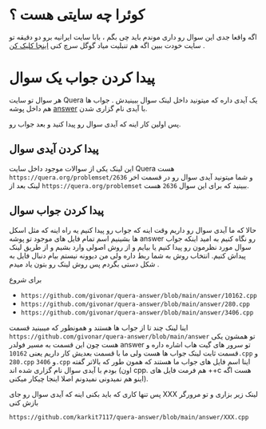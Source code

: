 # کوئرا چه سایتی هست ؟
اگه واقعا جدی این سوال رو داری موندم باید چی بگم ، بابا سایت ایرانیه برو دو دقیقه تو سایت خودت ببین اگه هم تنبلیت میاد گوگل سرچ کنی [اینجا کلیک کن](https://quera.org/) .

# پیدا کردن جواب یک سوال
هر سوال تو سایت Quera یک آیدی داره که میتونید داخل لینک سوال ببینیدش . جواب ها هم داخل پوشه [answer](https://github.com/givonar/quera-answer/tree/main/answer) با آیدی نام گزاری شدن.

پس اولین کار اینه که آیدی سوال رو پیدا کنید و بعد جواب رو.

## پیدا کردن آیدی سوال
این لینک یکی از سوالات موجود داخل سایت Quera هست
`https://quera.org/problemset/2636` و شما میتونید آیدی سوال رو در قسمت اخر لینک بعد از `https://quera.org/problemset` ببینید که برای این سوال `2636` هست.

## پیدا کردن جواب سوال
حالا که ما آیدی سوال رو داریم وقت اینه که جواب رو پیدا کنیم یه راه اینه که مثل اسکل ها بشینیم اسم تمام فایل های موجود تو پوشه answer رو نگاه کنیم به امید اینکه جواب سوال مورد نظرمون رو پیدا کنیم یا بیایم و از روش اصولی وارد بشیم و از طریق لینک پیداش کنیم. انتخاب روش به شما ربط داره ولی من دیوونه نیستم بیام دنبال فایل به شکل دستی بگردم پس روش لینک رو بتون یاد میدم .

برای شروع
- `https://github.com/givonar/quera-answer/blob/main/answer/10162.cpp`
- `https://github.com/givonar/quera-answer/blob/main/answer/280.cpp`
- `https://github.com/givonar/quera-answer/blob/main/answer/3406.cpp`

اینا لینک چند تا از جواب ها هستند و همونطور که میبینید قسمت `https://github.com/givonar/quera-answer/blob/main/answer` تو همشون یکی هست چون این قسمت به مسیر فولدر answer تو سرور های گیت هاب اشاره داره و قسمت ثابت لینک جواب ها هست ولی ما با قسمت بعدیش کار داریم یعنی `10162.cpp` و `280.cpp` و `3406.cpp` اینا اسم فایل های جواب ما هستند که همون طور که بالاتر گفته بودم با آیدی سوال نام گزاری شده اند (اون cpp. هم فرمت فایل های ++c هست اگه اینو هم نمیدونی نمیدونم اصلا اینجا چیکار میکنی).

  پس تنها کاری که باید بکنی اینه که آیدی سوال رو جای XXX لینک زیر بزاری و تو مرورگر بازش کنی
  
```
https://github.com/karkit7117/quera-answer/blob/main/answer/XXX.cpp
```
